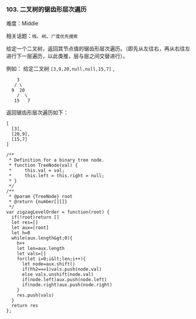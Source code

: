 ### 103. 二叉树的锯齿形层次遍历

难度：Middle

相关话题：`栈`、`树`、`广度优先搜索`

给定一个二叉树，返回其节点值的锯齿形层次遍历。（即先从左往右，再从右往左进行下一层遍历，以此类推，层与层之间交替进行）。



例如：
给定二叉树 `[3,9,20,null,null,15,7]` ,





```
    3
   / \
  9  20
    /  \
   15   7

```

返回锯齿形层次遍历如下：





```
[
  [3],
  [20,9],
  [15,7]
]

```


```
/**
 * Definition for a binary tree node.
 * function TreeNode(val) {
 *     this.val = val;
 *     this.left = this.right = null;
 * }
 */
/**
 * @param {TreeNode} root
 * @return {number[][]}
 */
var zigzagLevelOrder = function(root) {
  if(!root)return []
  let res=[]
  let aux=[root]
  let h=0
  while(aux.length&gt;0){
    h++
    let len=aux.length
    let vals=[]
    for(let i=0;i&lt;len;i++){
      let node=aux.shift()
      if(h%2===1)vals.push(node.val)
      else vals.unshift(node.val)
      if(node.left)aux.push(node.left)
      if(node.right)aux.push(node.right)
    }
    res.push(vals)
  }
  return res    
};



```
